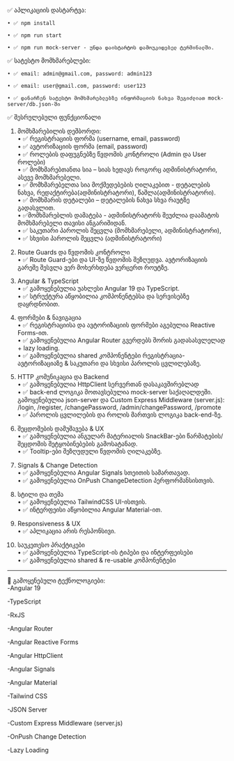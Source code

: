 ✅ აპლიკაციის დასტარტვა:

    • ✅ npm install

    • ✅ npm run start 

    • ✅ npm run mock-server - უნდა დაისტარტოს დამოუკიდებელ ტერმინალში.

✅ სატესტო მომხმარებლები:

    • ✅ email: admin@gmail.com, password: admin123

    • ✅ email: user@gmail.com, password: user123 

    • ✅ დანარჩენ სატესტო მომხმარებლებზე ინფორმაციის ნახვა შეგიძლიათ mock-server/db.json-ში


✅ შესრულებული ფუნქციონალი
1. მომხმარებილის დეშბორდი:  
   • ✅ რეგისტრაციის ფორმა (username, email, password)  
   • ✅ ავტორიზაციის ფორმა (email, password)  
   • ✅ როლების დაფუგნებზე წვდომის კონტროლი (Admin და User როლები)  
   • ✅ მომხმარებთანთა სია – სიას ხედავს როგორც ადმინისტრატორი, ასევე მომხმარებელი.  
   • ✅ მომხმარებელთა სია მოქმედებების ღილაკებით - დეტალების ნახვა, რედაქტირება(ადმინისტრატორი), წაშლა(ადმინისტრატორი).  
   • ✅ მომხმარის დეტალები – დეტალების ნახვა სხვა რაუტზე გადასვლით.  
   • ✅მომხმარებლის დამატება - ადმინისტრატორს შეუძლია დაამატოს მომხმარებელი თავისი ანგარიშიდან.  
   • ✅ საკუთარი პაროლის შეცვლა (მომხმარებელი, ადმინისტრატორი),  
   • ✅ სხვისი პაროლის შეცვლა (ადმინისტრატორი)

2. Route Guards და წვდომის კონტროლი  
   • ✅ Route Guard-ები და UI-ზე წვდომის შეზღუდვა. ავტორიზაციის გარეშე შესვლა ვერ მოხერხდება ვერცერთ როუტზე.

3. Angular & TypeScript  
   • ✅ გამოყენებულია უახლესი Angular 19 და TypeScript.  
   • ✅ სტრუქტურა აწყობილია კომპონენტებსა და სერვისებზე დაყრდნობით.

4. ფორმები & ნავიგაცია  
   • ✅ რეგისტრაციისა და ავტორიზაციის ფორმები აგებულია Reactive Forms-ით.  
   • ✅ გამოყენებულია Angular Router გვერდებს შორის გადასასვლელად + lazy loading.  
   • ✅ გამოყენებულია shared კომპონენტები რეგისტრაცია-ავტორიზაციაზე & საკუთარი და სხვისი პაროლის ცვლილებაზე.

5. HTTP კომუნიკაცია და Backend  
   • ✅ გამოყენებულია HttpClient სერვერთან დასაკავშირებლად  
   • ✅ back-end ლოგიკა მოთავსებულია mock-server საქაღალდეში. გამოყენებულია json-server და Custom Express Middleware (server.js):  
    /login, /register, /changePassword, /admin/changePassword, /promote  
   • ✅ პაროლის ცვლილების და როლის მართვის ლოგიკა back-end-ზე.

6. შეცდომების დამუშავება & UX  
   • ✅ გამოყენებულია ანგულარ მატერიალის SnackBar-ები წარმატების/შეცდომის შეტყობინებების გამოსატანად.  
   • ✅ Tooltip-ები შეზღუდული წვდომის ღილაკებზე.

7. Signals & Change Detection  
   • ✅ გამოყენებულია Angular Signals სთეითის სამართავად.  
   • ✅ გამოყენებულია OnPush ChangeDetection პერფორმანსისთვის.

8. სტილი და თემა  
   • ✅ გამოყენებულია TailwindCSS UI-ისთვის.  
   • ✅ ინტერფეისი აწყობილია Angular Material-ით.

9. Responsiveness & UX  
   • ✅ აპლიკაცია არის რესპონსივი.

10. საუკეთესო პრაქტიკები  
    • ✅ გამოყენებულია TypeScript-ის ტიპები და ინტერფეისები  
    • ✅ გამოყენებულია shared & re-usable კომპონენტები

---

🚀 გამოყენებული ტექნოლოგიები:  
-Angular 19

-TypeScript

-RxJS

-Angular Router

-Angular Reactive Forms

-Angular HttpClient

-Angular Signals

-Angular Material

-Tailwind CSS

-JSON Server

-Custom Express Middleware (server.js)

-OnPush Change Detection

-Lazy Loading
